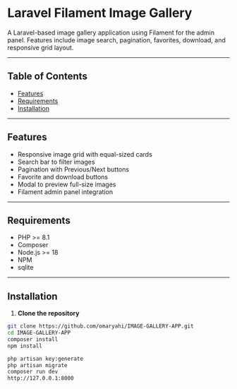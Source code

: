 # Laravel Filament Image Gallery

A Laravel-based image gallery application using Filament for the admin panel. Features include image search, pagination, favorites, download, and responsive grid layout.

---

## Table of Contents

- [Features](#features)  
- [Requirements](#requirements)  
- [Installation](#installation)  

---

## Features

- Responsive image grid with equal-sized cards  
- Search bar to filter images  
- Pagination with Previous/Next buttons  
- Favorite and download buttons  
- Modal to preview full-size images  
- Filament admin panel integration  

---

## Requirements

- PHP >= 8.1  
- Composer  
- Node.js >= 18  
- NPM
- sqlite
---

## Installation

1. **Clone the repository**  

```bash
git clone https://github.com/omaryahi/IMAGE-GALLERY-APP.git
cd IMAGE-GALLERY-APP
composer install
npm install

php artisan key:generate
php artisan migrate
composer run dev
http://127.0.0.1:8000
```


